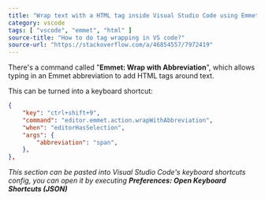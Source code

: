 ```yaml
---
title: "Wrap text with a HTML tag inside Visual Studio Code using Emmet"
category: vscode
tags: [ "vscode", "emmet", "html" ]
source-title: "How to do tag wrapping in VS code?"
source-url: "https://stackoverflow.com/a/46854557/7972419"
---
```


There's a command called "**Emmet: Wrap with Abbreviation**", which allows typing in an Emmet abbreviation to add HTML tags around text.

This can be turned into a keyboard shortcut:

```json
{
    "key": "ctrl+shift+9",
    "command": "editor.emmet.action.wrapWithAbbreviation",
    "when": "editorHasSelection",
    "args": {
        "abbreviation": "span",
    },
},
```

*This section can be pasted into Visual Studio Code's keyboard shortcuts config, you can open it by executing **Preferences: Open Keyboard Shortcuts (JSON)***